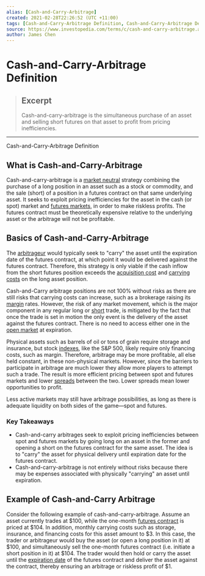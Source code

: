 ```yaml
---
alias: [Cash-and-Carry-Arbitrage]
created: 2021-02-28T22:26:52 (UTC +11:00)
tags: [Cash-and-Carry-Arbitrage Definition, Cash-and-Carry-Arbitrage Definition]
source: https://www.investopedia.com/terms/c/cash-and-carry-arbitrage.asp
author: James Chen
---
```


# Cash-and-Carry-Arbitrage Definition

> ## Excerpt
> Cash-and-carry-arbitrage is the simultaneous purchase of an asset and selling short futures on that asset to profit from pricing inefficiencies.

---

Cash-and-Carry-Arbitrage Definition
## What is Cash-and-Carry-Arbitrage

Cash-and-carry-arbitrage is a [market neutral](https://www.investopedia.com/terms/m/marketneutral.asp) strategy combining the purchase of a long position in an asset such as a stock or commodity, and the sale (short) of a position in a futures contract on that same underlying asset. It seeks to exploit pricing inefficiencies for the asset in the cash (or spot) market and [futures markets](https://www.investopedia.com/terms/f/futuresmarket.asp), in order to make riskless profits. The futures contract must be theoretically expensive relative to the underlying asset or the arbitrage will not be profitable.

## Basics of Cash-and-Carry-Arbitrage

The [arbitrageur](https://www.investopedia.com/terms/a/arbitrageur.asp) would typically seek to "carry" the asset until the expiration date of the futures contract, at which point it would be delivered against the futures contract. Therefore, this strategy is only viable if the cash inflow from the short futures position exceeds the [acquisition cost](https://www.investopedia.com/terms/a/acquisition-cost.asp) and [carrying costs](https://www.investopedia.com/terms/c/carrying-costs.asp) on the long asset position.

Cash-and-Carry arbitrage positions are not 100% without risks as there are still risks that carrying costs can increase, such as a brokerage raising its [margin](https://www.investopedia.com/terms/m/margin.asp) rates. However, the risk of any market movement, which is the major component in any regular long or [short](https://www.investopedia.com/terms/s/short.asp) trade, is mitigated by the fact that once the trade is set in motion the only event is the delivery of the asset against the futures contract. There is no need to access either one in the [open market](https://www.investopedia.com/terms/o/open-market.asp) at expiration.

Physical assets such as barrels of oil or tons of grain require storage and insurance, but stock [indexes](https://www.investopedia.com/terms/i/index.asp), like the S&P 500, likely require only financing costs, such as margin. Therefore, arbitrage may be more profitable, all else held constant, in these non-physical markets. However, since the barriers to participate in arbitrage are much lower they allow more players to attempt such a trade. The result is more efficient pricing between spot and futures markets and lower [spreads](https://www.investopedia.com/terms/s/spread.asp) between the two. Lower spreads mean lower opportunities to profit.

Less active markets may still have arbitrage possibilities, as long as there is adequate liquidity on both sides of the game—spot and futures.

### Key Takeaways

-   Cash-and-carry arbitrages seek to exploit pricing inefficiencies between spot and futures markets by going long on an asset in the former and opening a short on the futures contract for the same asset. The idea is to "carry" the asset for physical delivery until expiration date for the futures contract.
-   Cash-and-carry-arbitrage is not entirely without risks because there may be expenses associated with physically "carrying" an asset until expiration.

## Example of Cash-and-Carry Arbitrage

Consider the following example of cash-and-carry-arbitrage. Assume an asset currently trades at $100, while the one-month [futures contract](https://www.investopedia.com/terms/f/futurescontract.asp) is priced at $104. In addition, monthly carrying costs such as storage, insurance, and financing costs for this asset amount to $3. In this case, the trader or arbitrageur would buy the asset (or open a long position in it) at $100, and simultaneously sell the one-month futures contract (i.e. initiate a short position in it) at $104. The trader would then hold or carry the asset until the [expiration date](https://www.investopedia.com/terms/e/expirationdate.asp) of the futures contract and deliver the asset against the contract, thereby ensuring an arbitrage or riskless profit of $1.
